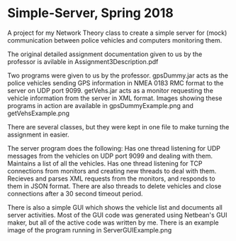 # Simple-Server, Spring 2018
A project for my Network Theory class to create a simple server for (mock) communication between police vehicles and computers monitoring them.

The original detailed assignment documentation given to us by the professor is avilable in Assignment3Description.pdf

Two programs were given to us by the professor. gpsDummy.jar acts as the police vehicles sending GPS information in NMEA 0183 RMC format to the server on UDP port 9099. getVehs.jar acts as a monitor requesting the vehicle information from the server in XML format. Images showing these programs in action are available in gpsDummyExample.png and getVehsExample.png

There are several classes, but they were kept in one file to make turning the assignment in easier.

The server program does the following:
Has one thread listening for UDP messages from the vehicles on UDP port 9099 and dealing with them.
Maintains a list of all the vehicles.
Has one thread listening for TCP connections from monitors and creating new threads to deal with them.
Recieves and parses XML requests from the monitors, and responds to them in JSON format.
There are also threads to delete vehicles and close connections after a 30 second timeout period.

There is also a simple GUI which shows the vehicle list and documents all server activities.
Most of the GUI code was generated using Netbean's GUI maker, but all of the active code was written by me.
There is an example image of the program running in ServerGUIExample.png
